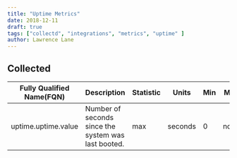 ```yaml
---
title: "Uptime Metrics"
date: 2018-12-11
draft: true
tags: ["collectd", "integrations", "metrics", "uptime" ]
author: Lawrence Lane
---
```


## Collected
| Fully Qualified Name(FQN) | Description                                         | Statistic | Units   | Min | Max  | Sparse Data Strategy(SDS) | BASE | CORR | UTIL |
|---------------------------|-----------------------------------------------------|-----------|---------|-----|------|---------------------------|------|------|------|
| uptime.uptime.value       | Number of seconds since the system was last booted. | max       | seconds | 0   | none | none                      | yes  | no   | no   |
